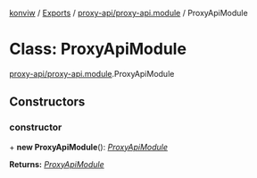 [konviw]() / [Exports](../modules.md) / [proxy-api/proxy-api.module](../modules/proxy_api_proxy_api_module.md) / ProxyApiModule

# Class: ProxyApiModule

[proxy-api/proxy-api.module](../modules/proxy_api_proxy_api_module.md).ProxyApiModule

## Constructors

### constructor

\+ **new ProxyApiModule**(): [*ProxyApiModule*](proxy_api_proxy_api_module.proxyapimodule.md)

**Returns:** [*ProxyApiModule*](proxy_api_proxy_api_module.proxyapimodule.md)
